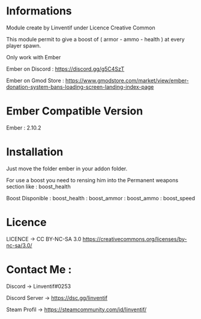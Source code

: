 # Informations

Module create by Linventif under Licence Creative Common 

This module permit to give a boost of ( armor - ammo - health ) at every player spawn.

Only work with Ember

Ember on Discord : https://discord.gg/g5C4SzT

Ember on Gmod Store : https://www.gmodstore.com/market/view/ember-donation-system-bans-loading-screen-landing-index-page



# Ember Compatible Version

Ember : 2.10.2



# Installation

Just move the folder ember in your addon folder.

For use a boost you need to rensing him into the Permanent weapons section like : boost_health 

Boost Disponible : boost_health : boost_ammor : boost_ammo : boost_speed



# Licence

LICENCE -> CC BY-NC-SA 3.0
https://creativecommons.org/licenses/by-nc-sa/3.0/



# Contact Me :

Discord -> Linventif#0253

Discord Server -> https://dsc.gg/linventif

Steam Profil -> https://steamcommunity.com/id/linventif/